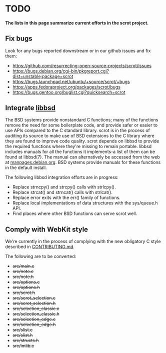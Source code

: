 # TODO

#### The lists in this page summarize current efforts in the scrot project.

## Fix bugs

Look for any bugs reported downstream or in our github issues and fix them:
- https://github.com/resurrecting-open-source-projects/scrot/issues
- https://bugs.debian.org/cgi-bin/pkgreport.cgi?dist=unstable;package=scrot
- https://bugs.launchpad.net/ubuntu/+source/scrot/+bugs
- https://apps.fedoraproject.org/packages/scrot/bugs
- https://bugs.gentoo.org/buglist.cgi?quicksearch=scrot

## Integrate [libbsd](https://libbsd.freedesktop.org/wiki/)

The BSD systems provide nonstandard C functions; many of the functions remove
the need for some boilerplate code, and provide safer or easier to use APIs
compared to the C standard library.
scrot is in the process of auditing its source to make use of BSD extensions
to the C library where they are found to improve code quality. scrot depends on
libbsd to provide the required functions where they're missing to remain
portable. libbsd includes manuals for all the functions it implements-a list of
them can be found at libbsd(7). The manual can alternatively be accessed from
the web at [manpages.debian.org](https://manpages.debian.org/unstable/libbsd-dev/libbsd.7.en.html).
BSD systems provide manuals for these functions in the default install.

The following libbsd integration efforts are in progress:
- Replace strncpy() and strcpy() calls with strlcpy().
- Replace strcat() and strncat() calls with strlcat().
- Replace error exits with the err() family of functions.
- Replace local implementations of data structures with the sys/queue.h API.
- Find places where other BSD functions can serve scrot well.

## Comply with WebKit style
We're currently in the process of complying with the new obligatory C style
described in [CONTRIBUTING.md](CONTRIBUTING.md).


The following are to be converted:
- ~~src/main.c~~
- ~~src/note.c~~
- ~~src/note.h~~
- ~~src/options.c~~
- ~~src/options.h~~
- ~~src/scrot.h~~
- ~~src/scrot_selection.c~~
- ~~src/scrot_selection.h~~
- ~~src/selection_classic.c~~
- ~~src/selection_classic.h~~
- ~~src/selection_edge.c~~
- ~~src/selection_edge.h~~
- ~~src/slist.c~~
- ~~src/slist.h~~
- ~~src/structs.h~~
- ~~src/imlib.c~~
